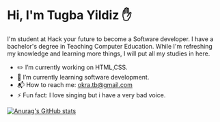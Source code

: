 # Hi, I'm Tugba Yildiz :hand:

I'm student at Hack your future to become a Software developer. I have a bachelor's degree in Teaching Computer Education. While I'm refreshing my knowledge and learning more things, I will put all my studies in here.

* :pencil2: I’m currently working on HTML,CSS.
* :key: I’m currently learning software development.
* :mailbox_with_mail: How to reach me: okra.tb@gmail.com
* :zap: Fun fact: I love singing but i have a very bad voice.
  
[![Anurag's GitHub stats](https://github-readme-stats.vercel.app/api?username=yildiztugba&theme=outrun&show_icons=true)](https://github.com/yildiztugba/github-readme-stats)

<!--
**yildiztugba/yildiztugba** is a ✨ _special_ ✨ repository because its `README.md` (this file) appears on your GitHub profile.

Here are some ideas to get you started:

- 🔭 I’m currently working on ...
- 🌱 I’m currently learning ...
- 👯 I’m looking to collaborate on ...
- 🤔 I’m looking for help with ...
- 💬 Ask me about ...
- 📫 How to reach me: ...
- 😄 Pronouns: ...
- ⚡ Fun fact: ...
-->
